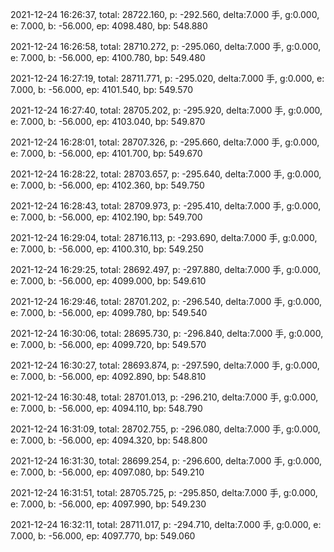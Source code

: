 2021-12-24 16:26:37, total: 28722.160, p: -292.560, delta:7.000 手, g:0.000, e: 7.000, b: -56.000, ep: 4098.480, bp: 548.880

2021-12-24 16:26:58, total: 28710.272, p: -295.060, delta:7.000 手, g:0.000, e: 7.000, b: -56.000, ep: 4100.780, bp: 549.480

2021-12-24 16:27:19, total: 28711.771, p: -295.020, delta:7.000 手, g:0.000, e: 7.000, b: -56.000, ep: 4101.540, bp: 549.570

2021-12-24 16:27:40, total: 28705.202, p: -295.920, delta:7.000 手, g:0.000, e: 7.000, b: -56.000, ep: 4103.040, bp: 549.870

2021-12-24 16:28:01, total: 28707.326, p: -295.660, delta:7.000 手, g:0.000, e: 7.000, b: -56.000, ep: 4101.700, bp: 549.670

2021-12-24 16:28:22, total: 28703.657, p: -295.640, delta:7.000 手, g:0.000, e: 7.000, b: -56.000, ep: 4102.360, bp: 549.750

2021-12-24 16:28:43, total: 28709.973, p: -295.410, delta:7.000 手, g:0.000, e: 7.000, b: -56.000, ep: 4102.190, bp: 549.700

2021-12-24 16:29:04, total: 28716.113, p: -293.690, delta:7.000 手, g:0.000, e: 7.000, b: -56.000, ep: 4100.310, bp: 549.250

2021-12-24 16:29:25, total: 28692.497, p: -297.880, delta:7.000 手, g:0.000, e: 7.000, b: -56.000, ep: 4099.000, bp: 549.610

2021-12-24 16:29:46, total: 28701.202, p: -296.540, delta:7.000 手, g:0.000, e: 7.000, b: -56.000, ep: 4099.780, bp: 549.540

2021-12-24 16:30:06, total: 28695.730, p: -296.840, delta:7.000 手, g:0.000, e: 7.000, b: -56.000, ep: 4099.720, bp: 549.570

2021-12-24 16:30:27, total: 28693.874, p: -297.590, delta:7.000 手, g:0.000, e: 7.000, b: -56.000, ep: 4092.890, bp: 548.810

2021-12-24 16:30:48, total: 28701.013, p: -296.210, delta:7.000 手, g:0.000, e: 7.000, b: -56.000, ep: 4094.110, bp: 548.790

2021-12-24 16:31:09, total: 28702.755, p: -296.080, delta:7.000 手, g:0.000, e: 7.000, b: -56.000, ep: 4094.320, bp: 548.800

2021-12-24 16:31:30, total: 28699.254, p: -296.600, delta:7.000 手, g:0.000, e: 7.000, b: -56.000, ep: 4097.080, bp: 549.210

2021-12-24 16:31:51, total: 28705.725, p: -295.850, delta:7.000 手, g:0.000, e: 7.000, b: -56.000, ep: 4097.990, bp: 549.230

2021-12-24 16:32:11, total: 28711.017, p: -294.710, delta:7.000 手, g:0.000, e: 7.000, b: -56.000, ep: 4097.770, bp: 549.060